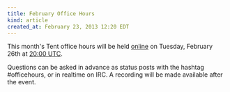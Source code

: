 ```yaml
---
title: February Office Hours
kind: article
created_at: February 23, 2013 12:20 EDT
---
```


This month's Tent office hours will be held [online](/officehours) on Tuesday,
February 26th at [20:00 UTC](http://everytimezone.com/#2013-2-26,480,6be).

Questions can be asked in advance as status posts with the hashtag #officehours,
or in realtime on IRC. A recording will be made available after the event.

